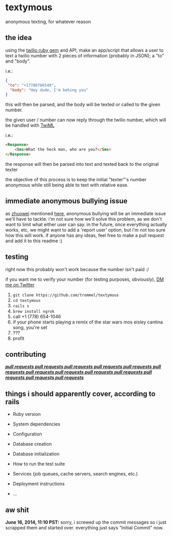 textymous
========

anonymous texting, for whatever reason


the idea
-----

using the [twilio ruby gem](https://github.com/twilio/twilio-ruby) and API, make an app/script that allows a user to text a twilio number with 2 pieces of information (probably in JSON); a "to" and "body".

i.e.:

```json
{
 "to": "+17788766549",
  "body": "Hey dude, I'm behing you"
}
```

this will then be parsed, and the body will be texted or called to the given number.

the given user / number can now reply through the twilio number,
which will be handled with [TwiML](https://www.twilio.com/docs/api/twiml)

i.e.:

```html
<Response>
    <Sms>What the heck man, who are you?</Sms>
</Response>
```

the response will then be parsed into text and texted
back to the original texter

the objective of this process is to keep the initial "texter"'s number anonymous while still being able to text with relative ease.


immediate anonymous bullying issue
------

as [zhuowei](https://twitter.com/zhuowei) mentioned [here](https://twitter.com/zhuowei/status/478777986468941825),
anonymous bullying will be an immediate issue we'll have to tackle.
i'm not sure how we'll solve this problem, as we don't want to limit
what either user can say. in the future, once everything actually works, etc,
we might want to add a 'report user' option, but i'm not
too sure how this will work. if anyone has any
ideas, feel free to make a pull request and add it to this readme :)

testing
-------

right now this probably won't work because
the number isn't paid :/

if you want me to verify your number (for testing purposes, obviously),
[DM me on Twitter](https://twitter.com/nulljosh)

1. `git clone https://github.com/trommel/textymous`
2. `cd textymous`
3. `rails s`
4. `brew install ngrok`
5. call +1 (778) 654-1046
6. if your phone starts playing a remix of the star wars mos eisley cantina song, you're set
7. ???
8. profit


contributing
------------

<u>***pull requests pull requests pull requests pull requests pull requests
pull requests pull requests pull requests pull requests pull requests
pull requests pull requests pull requests***</u>

things i should apparently cover, according to rails
----------------------------------------------------

* Ruby version

* System dependencies

* Configuration

* Database creation

* Database initialization

* How to run the test suite

* Services (job queues, cache servers, search engines, etc.)

* Deployment instructions

* ...

aw shit
----

**June 16, 2014, 11:10 PST:** sorry, i screwed up the commit messages
so i just scrapped them and started over. everything just says "Initial Commit" now.
